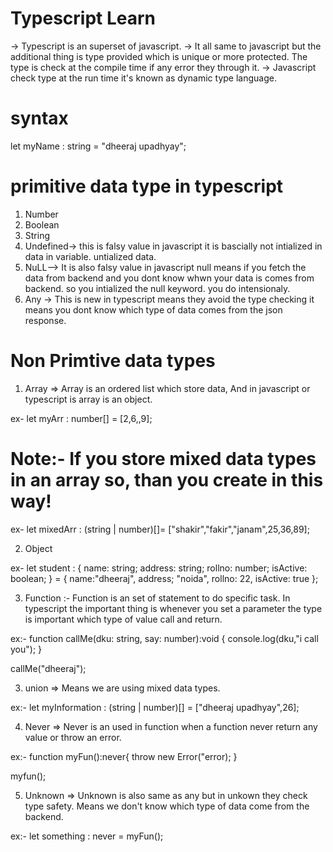 # Typescript Learn

-> Typescript is an superset of javascript.
-> It all same to javascript but the additional thing is type provided which is unique or more protected. 
The type is check at the compile time if any error they through it.
-> Javascript check type at the run time it's known as dynamic type language.


# syntax

let myName : string = "dheeraj upadhyay";

# primitive data type in typescript

1. Number
2. Boolean
3. String 
4. Undefined-> this is falsy value in javascript it is bascially not intialized in data in variable. untialized data.
5. NuLL--> It is also falsy value in javascript null means if you fetch the data from backend and you dont know whwn your data is comes from backend. so you intialized the null keyword. you do intensionaly.
6. Any -> This is new in typescript means they avoid the type checking it means you dont know which type of data comes from the json response.

# Non Primtive data types

1. Array
=> Array is an ordered list which store data, And in javascript or typescript is array is an object.

ex- let myArr : number[] = [2,6,,9];

# Note:- If you store mixed data types in an array so, than you create in this way!
ex- let mixedArr : (string | number)[]= ["shakir","fakir","janam",25,36,89];

2. Object

ex- let student : {
    name: string;
    address: string;
    rollno: number;
    isActive: boolean;
} = {
    name:"dheeraj",
    address; "noida",
    rollno: 22,
    isActive: true
};

3. Function :- Function is an set of statement to do specific task.
In typescript the important thing is whenever you set a parameter the type is important which type of value call and return.

ex:- function callMe(dku: string, say: number):void
{
    console.log(dku,"i call you");
}

callMe("dheeraj");

3. union
=> Means we are using mixed data types.

ex:- let myInformation : (string | number)[] = ["dheeraj upadhyay",26];

4. Never
=> Never is an used in function when a function never return any value or throw an error.

ex:- function myFun():never{
    throw new Error("error);
}

myfun();

5. Unknown 
=> Unknown is also same as any but in unkown they  check type safety. Means we don't know which type of data come from the backend.

ex:- let something : never = myFun();
